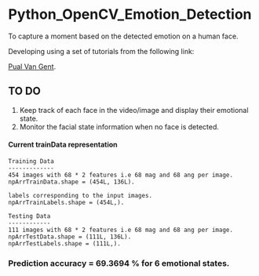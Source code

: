 # Python_OpenCV_Emotion_Detection
To capture a moment based on the detected emotion on a human face.

Developing using a set of tutorials from the following link:

[Pual Van Gent](http://www.paulvangent.com/).

## TO DO
1. Keep track of each face in the video/image and display their emotional state.
2. Monitor the facial state information when no face is detected.

#### Current trainData representation
```
Training Data
-------------
454 images with 68 * 2 features i.e 68 mag and 68 ang per image.
npArrTrainData.shape = (454L, 136L).

labels corresponding to the input images.
npArrTrainLabels.shape = (454L,).

Testing Data
------------
111 images with 68 * 2 features i.e 68 mag and 68 ang per image.
npArrTestData.shape = (111L, 136L).
npArrTestLabels.shape = (111L,).
```

### Prediction accuracy = 69.3694 % for 6 emotional states.
